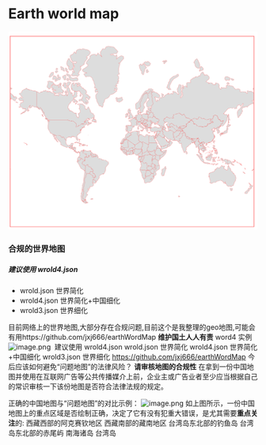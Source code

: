 <!--
 * @LastEditTime: 2022-11-15 20:01:19
 * @LastEditors: jinxiaojian
-->
#  Earth world map
![1](1.png)
### 合规的世界地图
##### 建议使用 wrold4.json

- wrold.json 世界简化
- wrold4.json 世界简化+中国细化
- wrold3.json 世界细化

目前网络上的世界地图,大部分存在合规问题,目前这个是我整理的geo地图,可能会有用https://github.com/jxj666/earthWordMap
**维护国土人人有责**
word4 实例
![image.png](/img/bVc3T8B)
 建议使用 wrold4.json
wrold.json 世界简化
wrold4.json 世界简化+中国细化
wrold3.json 世界细化
https://github.com/jxj666/earthWordMap
今后应该如何避免“问题地图”的法律风险？
**请审核地图的合规性**
在拿到一份中国地图并使用在互联网广告等公共传播媒介上前，企业主或广告业者至少应当根据自己的常识审核一下该份地图是否符合法律法规的规定。

正确的中国地图与“问题地图”的对比示例：
![image.png](/img/bVc3T8x)
如上图所示，一份中国地图上的重点区域是否绘制正确，决定了它有没有犯重大错误，是尤其需要**重点关注**的:
西藏西部的阿克赛钦地区
西藏南部的藏南地区
台湾岛东北部的钓鱼岛
台湾岛东北部的赤尾屿
南海诸岛
台湾岛
